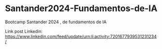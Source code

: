 # Santander2024-Fundamentos-de-IA
Bootcamp Santander 2024 , de fundamentos de IA

Link post Linkedin: https://www.linkedin.com/feed/update/urn:li:activity:7201677939531231234/
